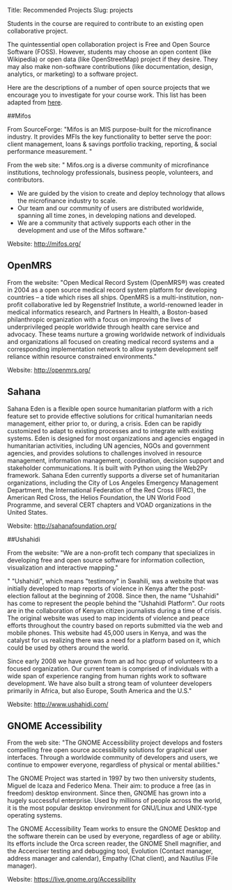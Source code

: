 Title: Recommended Projects
Slug: projects

Students in the course are required to contribute to an existing open collaborative project.

The quintessential open collaboration project is Free and Open Source Software (FOSS).
However, students may choose an open content (like Wikipedia) or open data (like OpenStreetMap) project if they desire.
They may also make non-software contributions (like documentation, design, analytics, or marketing) to a software project.

 Here are the descriptions of a number of open source projects that we encourage you to investigate for your course work.  This list has been adapted from [here](http://foss2serve.org/index.php/HFOSS_Communities).

##Mifos

From SourceForge: "Mifos is an MIS purpose-built for the microfinance industry. It provides MFIs the key functionality to better serve the poor: client management, loans & savings portfolio tracking, reporting, & social performance measurement. "

From the web site: " Mifos.org is a diverse community of microfinance institutions, technology professionals, business people, volunteers, and contributors.

  * We are guided by the vision to create and deploy technology that allows the microfinance industry to scale.
  *  Our team and our community of users are distributed worldwide, spanning all time zones, in developing nations and developed.
  *  We are a community that actively supports each other in the development and use of the Mifos software." 

Website: http://mifos.org/

## OpenMRS

From the website: "Open Medical Record System (OpenMRS®) was created in 2004 as a open source medical record system platform for developing countries – a tide which rises all ships. OpenMRS is a multi-institution, non-profit collaborative led by Regenstrief Institute, a world-renowned leader in medical informatics research, and Partners In Health, a Boston-based philanthropic organization with a focus on improving the lives of underprivileged people worldwide through health care service and advocacy. These teams nurture a growing worldwide network of individuals and organizations all focused on creating medical record systems and a corresponding implementation network to allow system development self reliance within resource constrained environments."

Website: http://openmrs.org/

## Sahana

Sahana Eden is a flexible open source humanitarian platform with a rich feature set to provide effective solutions for critical humanitarian needs management, either prior to, or during, a crisis. Eden can be rapidly customized to adapt to existing processes and to integrate with existing systems. Eden is designed for most organizations and agencies engaged in humanitarian activities, including UN agencies, NGOs and government agencies, and provides solutions to challenges involved in resource management, information management, coordination, decision support and stakeholder communications. It is built with Python using the Web2Py framework. Sahana Eden currently supports a diverse set of humanitarian organizations, including the City of Los Angeles Emergency Management Department, the International Federation of the Red Cross (IFRC), the American Red Cross, the Helios Foundation, the UN World Food Programme, and several CERT chapters and VOAD organizations in the United States.

Website: http://sahanafoundation.org/

##Ushahidi

From the website: "We are a non-profit tech company that specializes in developing free and open source software for information collection, visualization and interactive mapping."

" "Ushahidi", which means "testimony" in Swahili, was a website that was initially developed to map reports of violence in Kenya after the post-election fallout at the beginning of 2008. Since then, the name "Ushahidi" has come to represent the people behind the "Ushahidi Platform". Our roots are in the collaboration of Kenyan citizen journalists during a time of crisis. The original website was used to map incidents of violence and peace efforts throughout the country based on reports submitted via the web and mobile phones. This website had 45,000 users in Kenya, and was the catalyst for us realizing there was a need for a platform based on it, which could be used by others around the world.

Since early 2008 we have grown from an ad hoc group of volunteers to a focused organization. Our current team is comprised of individuals with a wide span of experience ranging from human rights work to software development. We have also built a strong team of volunteer developers primarily in Africa, but also Europe, South America and the U.S."

Website: http://www.ushahidi.com/

## GNOME Accessibility

From the web site: "The GNOME Accessibility project develops and fosters compelling free open source accessibility solutions for graphical user interfaces. Through a worldwide community of developers and users, we continue to empower everyone, regardless of physical or mental abilities."

The GNOME Project was started in 1997 by two then university students, Miguel de Icaza and Federico Mena. Their aim: to produce a free (as in freedom) desktop environment. Since then, GNOME has grown into a hugely successful enterprise. Used by millions of people across the world, it is the most popular desktop environment for GNU/Linux and UNIX-type operating systems.

The GNOME Accessibility Team works to ensure the GNOME Desktop and the software therein can be used by everyone, regardless of age or ability. Its efforts include the Orca screen reader, the GNOME Shell magnifier, and the Accerciser testing and debugging tool, Evolution (Contact manager, address manager and calendar), Empathy (Chat client), and Nautilus (File manager).

Website: https://live.gnome.org/Accessibility

